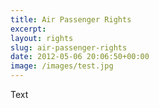 ```yaml
---
title: Air Passenger Rights 
excerpt: 
layout: rights
slug: air-passenger-rights
date: 2012-05-06 20:06:50+00:00
image: /images/test.jpg
---
```

Text